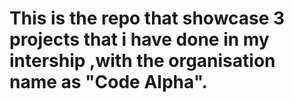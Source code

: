 # This is the repo that showcase 3 projects that i have done in my intership ,with the organisation name as "Code Alpha".
